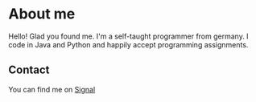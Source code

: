 # About me

Hello! Glad you found me. I'm a self-taught programmer from germany.
I code in Java and Python and happily accept programming assignments.

## Contact

You can find me on [Signal](https://signal.me/#eu/ee5TFDiPGNBHNo8IHUvI2fdImFV7BmNJxjgG5kmcVWEOxK_ArbxMj5CLxRCMltw5)